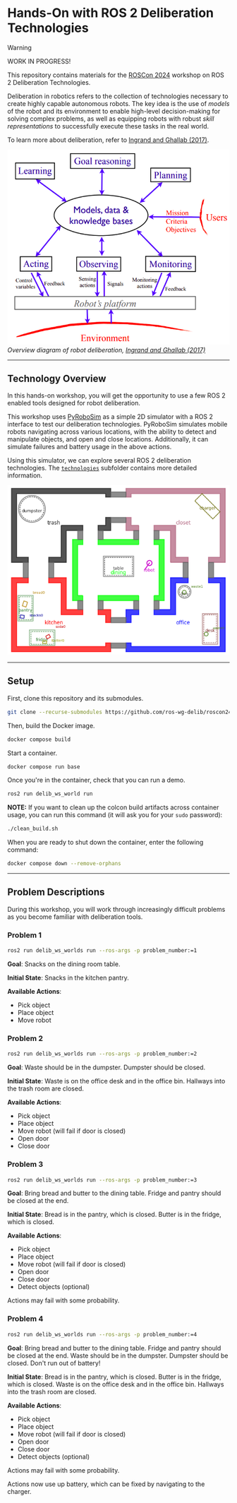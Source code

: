 # Hands-On with ROS 2 Deliberation Technologies

> [!WARNING]
> WORK IN PROGRESS!

This repository contains materials for the [ROSCon 2024](https://roscon.ros.org/2024/) workshop on ROS 2
Deliberation Technologies.

Deliberation in robotics refers to the collection of technologies necessary to create highly capable autonomous robots.
The key idea is the use of *models* of the robot and its environment to enable high-level decision-making for solving complex problems, as well as equipping robots with robust *skill representations* to successfully execute these tasks in the real world.

To learn more about deliberation, refer to [Ingrand and Ghallab (2017)](https://hal.science/hal-01137921).

![image](media/deliberation_ingrand_ghallab_2017.png)
*Overview diagram of robot deliberation, [Ingrand and Ghallab (2017)](https://hal.science/hal-01137921)*

---

## Technology Overview

In this hands-on workshop, you will get the opportunity to use a few ROS 2 enabled tools designed for robot deliberation.

This workshop uses [PyRoboSim](https://github.com/sea-bass/pyrobosim) as a simple 2D simulator with a ROS 2 interface to test our deliberation technologies.
PyRoboSim simulates mobile robots navigating across various locations, with the ability to detect and manipulate objects, and open and close locations.
Additionally, it can simulate failures and battery usage in the above actions.

Using this simulator, we can explore several ROS 2 deliberation technologies.
The [`technologies`](./technologies/README.md) subfolder contains more detailed information.

![image](media/pyrobosim_world.png)

---

## Setup

First, clone this repository and its submodules.

```bash
git clone --recurse-submodules https://github.com/ros-wg-delib/roscon24-workshop.git
```

Then, build the Docker image.

```bash
docker compose build
```

Start a container.

```bash
docker compose run base
```

Once you're in the container, check that you can run a demo.

```bash
ros2 run delib_ws_world run
```

**NOTE:** If you want to clean up the colcon build artifacts across container usage, you can run this command (it will ask you for your `sudo` password):

```bash
./clean_build.sh
```

When you are ready to shut down the container, enter the following command:

```bash
docker compose down --remove-orphans
```

---

## Problem Descriptions

During this workshop, you will work through increasingly difficult problems as you become familiar with deliberation tools.

### Problem 1

```bash
ros2 run delib_ws_worlds run --ros-args -p problem_number:=1
```

__Goal__:
Snacks on the dining room table.

__Initial State__:
Snacks in the kitchen pantry.

__Available Actions__:

- Pick object
- Place object
- Move robot

### Problem 2

```bash
ros2 run delib_ws_worlds run --ros-args -p problem_number:=2
```

__Goal__:
Waste should be in the dumpster.
Dumpster should be closed.

__Initial State__:
Waste is on the office desk and in the office bin.
Hallways into the trash room are closed.

__Available Actions__:

- Pick object
- Place object
- Move robot
    (will fail if door is closed)
- Open door
- Close door

### Problem 3

```bash
ros2 run delib_ws_worlds run --ros-args -p problem_number:=3
```

__Goal__:
Bring bread and butter to the dining table.
Fridge and pantry should be closed at the end.

__Initial State__:
Bread is in the pantry, which is closed.
Butter is in the fridge, which is closed.

__Available Actions__:

- Pick object
- Place object
- Move robot
    (will fail if door is closed)
- Open door
- Close door
- Detect objects (optional)

Actions may fail with some probability.

### Problem 4

```bash
ros2 run delib_ws_worlds run --ros-args -p problem_number:=4
```

__Goal__:
Bring bread and butter to the dining table.
Fridge and pantry should be closed at the end.
Waste should be in the dumpster.
Dumpster should be closed.
Don't run out of battery!

__Initial State__:
Bread is in the pantry, which is closed.
Butter is in the fridge, which is closed.
Waste is on the office desk and in the office bin.
Hallways into the trash room are closed.

__Available Actions__:

- Pick object
- Place object
- Move robot
    (will fail if door is closed)
- Open door
- Close door
- Detect objects (optional)

Actions may fail with some probability.

Actions now use up battery, which can be fixed by navigating to the charger.
